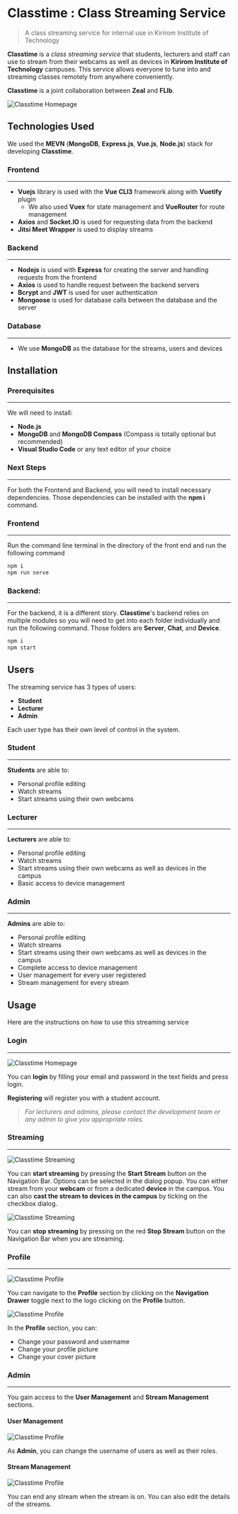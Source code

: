 # Classtime : Class Streaming Service

> A class streaming service for internal use in Kirirom Institute of Technology

**Classtime** is a _class streaming service_ that students, lecturers and staff can use to stream from their webcams as well as devices in **Kirirom Institute of Technology** campuses. This service allows everyone to tune into and streaming classes remotely from anywhere conveniently.

**Classtime** is a joint collaboration between **Zeal** and **FLIb**.

![Classtime Homepage](https://i.imgur.com/dL9FHxF.gif)

## Technologies Used

We used the **MEVN** (**MongoDB**, **Express.js**, **Vue.js**, **Node.js**) stack for developing **Classtime**.

### Frontend

---

- **Vuejs** library is used with the **Vue CLI3** framework along with **Vuetify** plugin
  - We also used **Vuex** for state management and **VueRouter** for route management
- **Axios** and **Socket.IO** is used for requesting data from the backend
- **Jitsi Meet Wrapper** is used to display streams

### Backend

---

- **Nodejs** is used with **Express** for creating the server and handling requests from the frontend
- **Axios** is used to handle request between the backend servers
- **Bcrypt** and **JWT** is used for user authentication
- **Mongoose** is used for database calls between the database and the server

### Database

---

- We use **MongoDB** as the database for the streams, users and devices

## Installation

### Prerequisites

---

We will need to install:

- **Node.js**
- **MongoDB** and **MongoDB Compass** (Compass is totally optional but recommended)
- **Visual Studio Code** or any text editor of your choice

### Next Steps

---

For both the Frontend and Backend, you will need to install necessary dependencies. Those dependencies can be installed with the **npm i** command.

### Frontend

---

Run the command line terminal in the directory of the front end and run the following command

```sh
npm i
npm run serve
```

### Backend:

---

For the backend, it is a different story. **Classtime**'s backend relies on multiple modules so you will need to get into each folder individually and run the following command. Those folders are **Server**, **Chat**, and **Device**.

```sh
npm i
npm start
```

## Users

The streaming service has 3 types of users:

- **Student**
- **Lecturer**
- **Admin**

Each user type has their own level of control in the system.

### Student

---

**Students** are able to:

- Personal profile editing
- Watch streams
- Start streams using their own webcams

### Lecturer

---

**Lecturers** are able to:

- Personal profile editing
- Watch streams
- Start streams using their own webcams as well as devices in the campus
- Basic access to device management

### Admin

---

**Admins** are able to:

- Personal profile editing
- Watch streams
- Start streams using their own webcams as well as devices in the campus
- Complete access to device management
- User management for every user registered
- Stream management for every stream

## Usage

Here are the instructions on how to use this streaming service

### Login

---

![Classtime Homepage](https://i.imgur.com/dL9FHxF.gif)

You can **login** by filling your email and password in the text fields and press login.

**Registering** will register you with a student account.

> _For lecturers and admins, please contact the development team or any admin to give you appropriate roles._

### Streaming

---

![Classtime Streaming](https://imgur.com/9F8UbGT.gif)

You can **start streaming** by pressing the **Start Stream** button on the Navigation Bar. Options can be selected in the dialog popup. You can either stream from your **webcam** or from a dedicated **device** in the campus. You can also **cast the stream to devices in the campus** by ticking on the checkbox dialog.

![Classtime Streaming](https://i.imgur.com/EkPwQA4.gif)

You can **stop streaming** by pressing on the red **Stop Stream** button on the Navigation Bar when you are streaming.

### Profile

---

![Classtime Profile](https://i.imgur.com/gRu4kWx.gif)

You can navigate to the **Profile** section by clicking on the **Navigation Drawer** toggle next to the logo clicking on the **Profile** button.

![Classtime Profile](https://i.imgur.com/KedItGt.gif)

In the **Profile** section, you can:

- Change your password and username
- Change your profile picture
- Change your cover picture

### Admin

---

You gain access to the **User Management** and **Stream Management** sections.

#### User Management

![Classtime Profile](https://i.imgur.com/RjFn3Ut.gif)

As **Admin**, you can change the username of users as well as their roles.

#### Stream Management

![Classtime Profile](https://i.imgur.com/lUbCgd2.gif)

You can end any stream when the stream is on. You can also edit the details of the streams.
